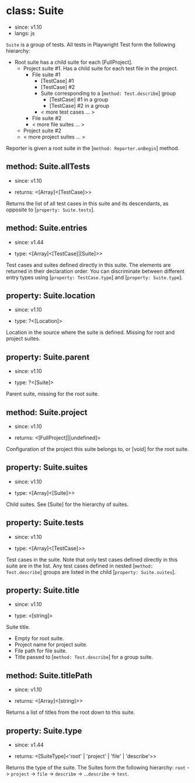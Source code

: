 # class: Suite
* since: v1.10
* langs: js

`Suite` is a group of tests. All tests in Playwright Test form the following hierarchy:

* Root suite has a child suite for each [FullProject].
  * Project suite #1. Has a child suite for each test file in the project.
    * File suite #1
      * [TestCase] #1
      * [TestCase] #2
      * Suite corresponding to a [`method: Test.describe`] group
        * [TestCase] #1 in a group
        * [TestCase] #2 in a group
      * < more test cases ... >
    * File suite #2
    * < more file suites ... >
  * Project suite #2
  * < more project suites ... >

Reporter is given a root suite in the [`method: Reporter.onBegin`] method.

## method: Suite.allTests
* since: v1.10
- returns: <[Array]<[TestCase]>>

Returns the list of all test cases in this suite and its descendants, as opposite to [`property: Suite.tests`].

## method: Suite.entries
* since: v1.44
- type: <[Array]<[TestCase]|[Suite]>>

Test cases and suites defined directly in this suite. The elements are returned in their declaration order. You can discriminate between different entry types using [`property: TestCase.type`] and [`property: Suite.type`].

## property: Suite.location
* since: v1.10
- type: ?<[Location]>

Location in the source where the suite is defined. Missing for root and project suites.

## property: Suite.parent
* since: v1.10
- type: ?<[Suite]>

Parent suite, missing for the root suite.

## method: Suite.project
* since: v1.10
- returns: <[FullProject]|[undefined]>

Configuration of the project this suite belongs to, or [void] for the root suite.

## property: Suite.suites
* since: v1.10
- type: <[Array]<[Suite]>>

Child suites. See [Suite] for the hierarchy of suites.

## property: Suite.tests
* since: v1.10
- type: <[Array]<[TestCase]>>

Test cases in the suite. Note that only test cases defined directly in this suite are in the list. Any test cases defined in nested [`method: Test.describe`] groups are listed
in the child [`property: Suite.suites`].

## property: Suite.title
* since: v1.10
- type: <[string]>

Suite title.
* Empty for root suite.
* Project name for project suite.
* File path for file suite.
* Title passed to [`method: Test.describe`] for a group suite.

## method: Suite.titlePath
* since: v1.10
- returns: <[Array]<[string]>>

Returns a list of titles from the root down to this suite.

## property: Suite.type
* since: v1.44
- returns: <[SuiteType]<'root' | 'project' | 'file' | 'describe'>>

Returns the type of the suite. The Suites form the following hierarchy:
`root` -> `project` -> `file` -> `describe` -> ...`describe` -> `test`.
